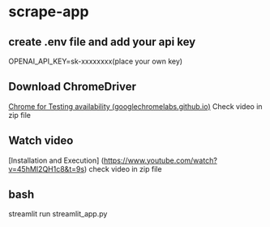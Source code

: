 # scrape-app

 ## create .env file and add your api key

OPENAI_API_KEY=sk-xxxxxxxx(place your own key)   

## Download ChromeDriver 

[Chrome for Testing availability (googlechromelabs.github.io)](https://googlechromelabs.github.io/chrome-for-testing/)
Check video in zip file

## Watch video 

[Installation and Execution] (https://www.youtube.com/watch?v=45hMI2QH1c8&t=9s)
check video in zip file

## bash

streamlit run streamlit_app.py
